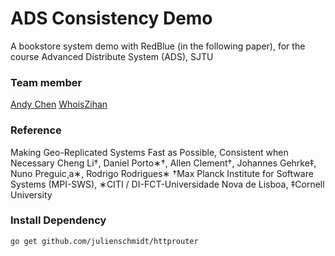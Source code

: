 # ADS Consistency Demo
A bookstore system demo with RedBlue (in the following paper), for the course Advanced Distribute System (ADS), SJTU

### Team member
[Andy Chen](https://github.com/kaichiasjtu)
[WhoisZihan](https://github.com/WhoisZihan)

### Reference
Making Geo-Replicated Systems Fast as Possible, Consistent when Necessary
Cheng Li†, Daniel Porto∗†, Allen Clement†, Johannes Gehrke‡, Nuno Preguic¸a∗, Rodrigo Rodrigues∗
†Max Planck Institute for Software Systems (MPI-SWS), ∗CITI / DI-FCT-Universidade Nova de Lisboa, ‡Cornell University

### Install Dependency
```
go get github.com/julienschmidt/httprouter
```
